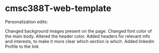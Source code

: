 # cmsc388T-web-template

Personalization edits:

Changed background images present on the page.
Changed font color of the main body.
Altered the header color. 
Added headers for relevant info and interests, to make it more clear which section is which.
Added linkedin Profile to the link